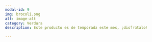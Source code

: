 ```yaml
---
modal-id: 9
img: brocoli.png
alt: image-alt
category: Verdura
description: Este producto es de temporada este mes, ¡disfrútalo!

---
```

